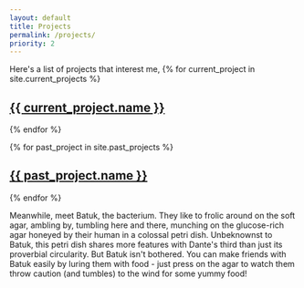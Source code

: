 ```yaml
---
layout: default
title: Projects
permalink: /projects/
priority: 2
---
```

Here's a list of projects that interest me,
{% for current_project in site.current_projects %}
  <h2><a href="{{ current_project.url }}">{{ current_project.name }}</a></h2>
{% endfor %}

{% for past_project in site.past_projects %}
  <h2><a href="{{ past_project.url }}">{{ past_project.name }}</a></h2>
{% endfor %}
<html>
	<body>
	  <p>Meanwhile, meet Batuk, the bacterium. They like to frolic around on the soft agar, ambling by, tumbling here and there, 
munching on the glucose-rich agar honeyed by their human in a colossal petri dish. Unbeknownst to Batuk, this 
petri dish shares more features with Dante's third than just its proverbial circularity. But Batuk isn't bothered. You can make 
friends with Batuk easily by luring them with food - just press on the agar to watch them throw caution (and tumbles) to the wind for 
some yummy food!</p>
	<div id="sketch-container" style="text-align:center;">
                <script type="text/javascript" src="{{ "assets/runtumblepet.js" | relative_url }}"></script>
        </div>
	</body>
</html>
